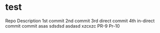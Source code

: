 # test
Repo Description
1st commit
2nd commit
3rd direct commit
4th in-direct commit
commit
asas
sdsdsd
asdasd
xzcxzc
PR-9
Pr-10